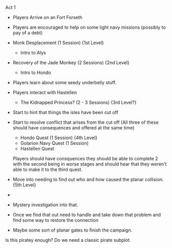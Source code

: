 Act 1

- Players Arrive on an Fort Forseth
- Players are encouraged to help on some light navy missions (possibly to pay of a debt)
- Monk Desplacement (1 Session) {1st Level}
	- Intro to Alys
- Recovery of the Jade Monkey (2 Sessions)  {2nd Level}
	- Intro to Hondo
- Players learn about some seedy underbelly stuff.
- Players interact with Hastellen
	- The Kidnapped Princess? (2 - 3 Sessions) {3rd Level?}
- Start to hint that things the isles have been cut off
- Start to resolve conflict that arises from the cut off (All three of these should have consequences and offered at the same time)
	- Hondo Quest (1 Session) {4th Level}
	- Golarion Navy Quest (1 Session)
	- Hastellen Quest

	Players should have consquences they should be able to complete 2 with the second being in worse stages and should hear that they weren't able to make it to the third quest.

- Move into needing to find out who and how caused the planar collision. {5th Level}
- 
- Mystery investigation into that.
- Once we find that out need to handle and take down that problem and find some way to restore the connection
- Maybe some sort of planar gates to finish the campaign.


Is this piratey enough?
Do we need a classic pirate subplot.